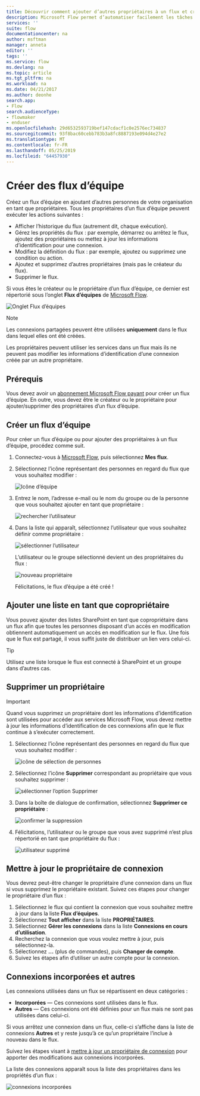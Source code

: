 ```yaml
---
title: Découvrir comment ajouter d’autres propriétaires à un flux et créer des flux d’équipe | Microsoft Docs
description: Microsoft Flow permet d’automatiser facilement les tâches répétitives. Vous pouvez ajouter des utilisateurs ou des groupes en tant que propriétaires et collaborer avec eux pour concevoir et gérer les flux.
services: ''
suite: flow
documentationcenter: na
author: msftman
manager: anneta
editor: ''
tags: ''
ms.service: flow
ms.devlang: na
ms.topic: article
ms.tgt_pltfrm: na
ms.workload: na
ms.date: 04/21/2017
ms.author: deonhe
search.app:
- Flow
search.audienceType:
- flowmaker
- enduser
ms.openlocfilehash: 29d6532593719bef147cdacf1c0e2576ec734837
ms.sourcegitcommit: 93f8bac60cebb783b3a8fc8887193e094d4e27e2
ms.translationtype: MT
ms.contentlocale: fr-FR
ms.lasthandoff: 05/25/2019
ms.locfileid: "64457930"
---
```

# <a name="create-team-flows"></a>Créer des flux d’équipe
Créez un flux d’équipe en ajoutant d’autres personnes de votre organisation en tant que propriétaires. Tous les propriétaires d’un flux d’équipe peuvent exécuter les actions suivantes :

* Afficher l’historique du flux (autrement dit, chaque exécution).
* Gérez les propriétés du flux : par exemple, démarrez ou arrêtez le flux, ajoutez des propriétaires ou mettez à jour les informations d’identification pour une connexion.
* Modifiez la définition du flux : par exemple, ajoutez ou supprimez une condition ou action.
* Ajoutez et supprimez d’autres propriétaires (mais pas le créateur du flux).
* Supprimer le flux.

Si vous êtes le créateur ou le propriétaire d’un flux d’équipe, ce dernier est répertorié sous l’onglet **Flux d’équipes** de [Microsoft Flow](https://flow.microsoft.com).

![Onglet Flux d’équipes](./media/create-team-flows/addowner5.png)

> [!NOTE]
> Les connexions partagées peuvent être utilisées **uniquement** dans le flux dans lequel elles ont été créées.
> 
> 

Les propriétaires peuvent utiliser les services dans un flux mais ils ne peuvent pas modifier les informations d’identification d’une connexion créée par un autre propriétaire.

## <a name="prerequisites"></a>Prérequis
Vous devez avoir un [abonnement Microsoft Flow payant](https://flow.microsoft.com/pricing/) pour créer un flux d’équipe. En outre, vous devez être le créateur ou le propriétaire pour ajouter/supprimer des propriétaires d’un flux d’équipe.

## <a name="create-a-team-flow"></a>Créer un flux d’équipe
Pour créer un flux d’équipe ou pour ajouter des propriétaires à un flux d’équipe, procédez comme suit.

1. Connectez-vous à [Microsoft Flow](https://flow.microsoft.com), puis sélectionnez **Mes flux**.
2. Sélectionnez l’icône représentant des personnes en regard du flux que vous souhaitez modifier :
   
    ![Icône d’équipe](./media/create-team-flows/addowner1.png)
3. Entrez le nom, l’adresse e-mail ou le nom du groupe ou de la personne que vous souhaitez ajouter en tant que propriétaire :
   
    ![rechercher l’utilisateur](./media/create-team-flows/addowner2.png)
4. Dans la liste qui apparaît, sélectionnez l’utilisateur que vous souhaitez définir comme propriétaire :
   
    ![sélectionner l’utilisateur](./media/create-team-flows/addowner3.png)
   
     L’utilisateur ou le groupe sélectionné devient un des propriétaires du flux :
   
    ![nouveau propriétaire](./media/create-team-flows/addowner4.png)
   
     Félicitations, le flux d’équipe a été créé !

## <a name="add-a-list-as-a-co-owner"></a>Ajouter une liste en tant que copropriétaire

Vous pouvez ajouter des listes SharePoint en tant que copropriétaire dans un flux afin que toutes les personnes disposant d’un accès en modification obtiennent automatiquement un accès en modification sur le flux. Une fois que le flux est partagé, il vous suffit juste de distribuer un lien vers celui-ci.

> [!TIP]
> Utilisez une liste lorsque le flux est connecté à SharePoint et un groupe dans d’autres cas.
>

## <a name="remove-an-owner"></a>Supprimer un propriétaire

> [!IMPORTANT]
> Quand vous supprimez un propriétaire dont les informations d’identification sont utilisées pour accéder aux services Microsoft Flow, vous devez mettre à jour les informations d’identification de ces connexions afin que le flux continue à s’exécuter correctement.
> 
> 

1. Sélectionnez l’icône représentant des personnes en regard du flux que vous souhaitez modifier :
   
    ![icône de sélection de personnes](./media/create-team-flows/removeowner1.png)
2. Sélectionnez l’icône **Supprimer** correspondant au propriétaire que vous souhaitez supprimer :
   
    ![sélectionner l’option Supprimer](./media/create-team-flows/removeowner2.png)
3. Dans la boîte de dialogue de confirmation, sélectionnez **Supprimer ce propriétaire** :
   
    ![confirmer la suppression](./media/create-team-flows/removeowner3.png)
4. Félicitations, l’utilisateur ou le groupe que vous avez supprimé n’est plus répertorié en tant que propriétaire du flux :
   
    ![utilisateur supprimé](./media/create-team-flows/removeowner4.png)


## <a name="update-connection-owner"></a>Mettre à jour le propriétaire de connexion

Vous devrez peut-être changer le propriétaire d’une connexion dans un flux si vous supprimez le propriétaire existant. Suivez ces étapes pour changer le propriétaire d’un flux :

1. Sélectionnez le flux qui contient la connexion que vous souhaitez mettre à jour dans la liste **Flux d’équipes**.
1. Sélectionnez **Tout afficher** dans la liste **PROPRIÉTAIRES**.
1. Sélectionnez **Gérer les connexions** dans la liste **Connexions en cours d’utilisation**.
1. Recherchez la connexion que vous voulez mettre à jour, puis sélectionnez-la.
1. Sélectionnez **...** (plus de commandes), puis **Changer de compte**.
1. Suivez les étapes afin d’utiliser un autre compte pour la connexion.

## <a name="embedded-and-other-connections"></a>Connexions incorporées et autres

Les connexions utilisées dans un flux se répartissent en deux catégories :

* **Incorporées** &mdash; Ces connexions sont utilisées dans le flux.
* **Autres** &mdash; Ces connexions ont été définies pour un flux mais ne sont pas utilisées dans celui-ci.

Si vous arrêtez une connexion dans un flux, celle-ci s’affiche dans la liste de connexions **Autres** et y reste jusqu’à ce qu’un propriétaire l’inclue à nouveau dans le flux.

Suivez les étapes visant à [mettre à jour un propriétaire de connexion](./create-team-flows.md#update-connection-owner) pour apporter des modifications aux connexions incorporées.

La liste des connexions apparaît sous la liste des propriétaires dans les propriétés d’un flux :

![connexions incorporées](./media/create-team-flows/embeddedconnections.png)

